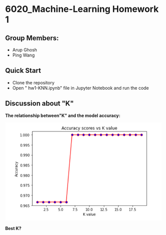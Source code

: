 # 6020_Machine-Learning Homework 1
## Group Members:
- Arup Ghosh
- Ping Wang
## Quick Start
- Clone the repository
- Open " hw1-KNN.ipynb" file in Jupyter Notebook and run the code
## Discussion about "K"
**The relationship between"K" and the model accuracy:**

![Model accuracy VS K](images/line-chart.png) 

**Best K?**
